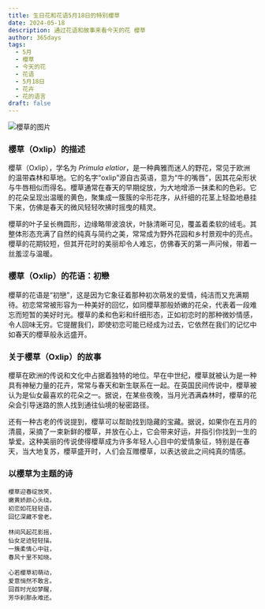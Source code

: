 ```yaml
---
title: 生日花和花语5月18日的特别櫻草
date: 2024-05-18
description: 通过花语和故事来看今天的花 櫻草
author: 365days
tags:
  - 5月
  - 櫻草
  - 今天的花
  - 花语
  - 5月18日
  - 花卉
  - 花的语言
draft: false
---
```


![櫻草的图片](https://cdn.pixabay.com/photo/2021/05/13/11/57/oxslip-6250682_1280.jpg#center#center)

### 櫻草（Oxlip）的描述

櫻草（Oxlip），学名为 _Primula elatior_，是一种典雅而迷人的野花，常见于欧洲的温带森林和草地。它的名字“oxlip”源自古英语，意为“牛的嘴唇”，因其花朵形状与牛唇相似而得名。櫻草通常在春天的早期绽放，为大地增添一抹柔和的色彩。它的花朵呈现出温暖的黄色，聚集成一簇簇的伞形花序，从纤细的花茎上轻盈地悬挂下来，仿佛是春天的微风轻轻吹拂时摇曳的精灵。

櫻草的叶子呈长椭圆形，边缘略带波浪状，叶脉清晰可见，覆盖着柔软的绒毛。其整体形态充满了自然的纯真与简约之美，常常成为野外花园和乡村景观中的亮点。櫻草的花期较短，但其开花时的美丽却令人难忘，仿佛春天的第一声问候，带着一丝羞涩与温暖。

### 櫻草（Oxlip）的花语：初戀

櫻草的花语是“初戀”，这是因为它象征着那种初次萌发的爱情，纯洁而又充满期待。初恋常常被形容为一种美好的回忆，如同櫻草那般娇嫩的花朵，代表着一段难忘而短暂的美好时光。櫻草的柔和色彩和纤细形态，正如初恋时的那种微妙情感，令人回味无穷。它提醒我们，即使初恋可能已经成为过去，它依然在我们的记忆中如春天的櫻草般永远盛开。

### 关于櫻草（Oxlip）的故事

櫻草在欧洲的传说和文化中占据着独特的地位。早在中世纪，櫻草就被认为是一种具有神秘力量的花卉，常常与春天和新生联系在一起。在英国民间传说中，櫻草被认为是仙女最喜欢的花朵之一。据说，在某些夜晚，当月光洒满森林时，櫻草的花朵会引导迷路的旅人找到通往仙境的秘密路径。

还有一种古老的传说提到，櫻草可以帮助找到隐藏的宝藏。据说，如果你在五月的清晨，采摘了一束新鲜的櫻草，并放在心上，它会带来好运，并指引你找到一生的挚爱。这种美丽的传说使得櫻草成为许多年轻人心目中的爱情象征，特别是在春天，当大地复苏，櫻草盛开时，人们会互赠櫻草，以表达彼此之间纯真的情感。

### 以櫻草为主题的诗

	櫻草迎春绽放笑，  
	嫩黄娇颜心头绕。  
	初恋如花轻轻语，  
	回忆深藏不曾老。
	
	林间风起花影摇，  
	仙女足迹轻轻描。  
	一簇柔情心中驻，  
	春风十里不知晓。
	
	心若櫻草初萌动，  
	爱意悄然不敢言。  
	回首时光如梦醒，  
	芳华刹那永难还。